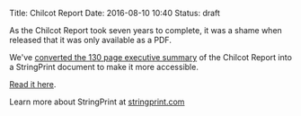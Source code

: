 Title: Chilcot Report
Date: 2016-08-10 10:40
Status: draft

As the Chilcot Report took seven years to complete, it was a shame when released that it was only available as a PDF. 

We've [converted the 130 page executive summary](http://open.stringprint.com/chilcot/) of the Chilcot Report into a StringPrint document to make it more accessible. 

[Read it here](http://open.stringprint.com/chilcot/).

Learn more about StringPrint at [stringprint.com](http://stringprint.com)